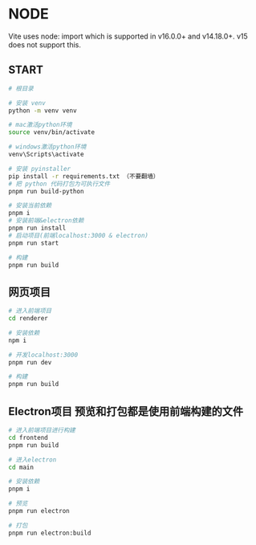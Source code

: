 # NODE
Vite uses node: import which is supported in v16.0.0+ and v14.18.0+. v15 does not support this.

## START
``` bash
# 根目录

# 安装 venv
python -m venv venv

# mac激活python环境
source venv/bin/activate

# windows激活python环境
venv\Scripts\activate

# 安装 pyinstaller
pip install -r requirements.txt （不要翻墙）
# 把 python 代码打包为可执行文件
pnpm run build-python

# 安装当前依赖
pnpm i
# 安装前端&electron依赖
pnpm run install
# 启动项目(前端localhost:3000 & electron)
pnpm run start

# 构建
pnpm run build
```


## 网页项目

``` bash
# 进入前端项目
cd renderer

# 安装依赖
npm i

# 开发localhost:3000
pnpm run dev

# 构建
pnpm run build
```

## Electron项目 预览和打包都是使用前端构建的文件
``` bash
# 进入前端项目进行构建
cd frontend
pnpm run build

# 进入electron
cd main

# 安装依赖
pnpm i

# 预览
pnpm run electron

# 打包
pnpm run electron:build
```
